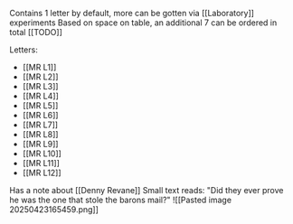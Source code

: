 Contains 1 letter by default, more can be gotten via [[Laboratory]] experiments
Based on space on table, an additional 7 can be ordered in total [[TODO]]

Letters:
- [[MR L1]]
- [[MR L2]]
- [[MR L3]]
- [[MR L4]]
- [[MR L5]]
- [[MR L6]]
- [[MR L7]]
- [[MR L8]]
- [[MR L9]]
- [[MR L10]]
- [[MR L11]]
- [[MR L12]]

Has a note about [[Denny Revane]]
Small text reads: "Did they ever prove he was the one that stole the barons mail?"
![[Pasted image 20250423165459.png]]